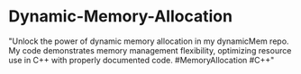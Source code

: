 # Dynamic-Memory-Allocation
"Unlock the power of dynamic memory allocation in my dynamicMem repo. My code demonstrates memory management flexibility, optimizing resource use in C++ with properly documented code. #MemoryAllocation #C++"
